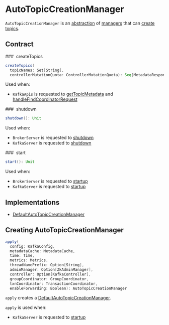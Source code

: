 # AutoTopicCreationManager

`AutoTopicCreationManager` is an [abstraction](#contract) of [managers](#implementations) that can [create topics](#createTopics).

## Contract

### <span id="createTopics"> createTopics

```scala
createTopics(
  topicNames: Set[String],
  controllerMutationQuota: ControllerMutationQuota): Seq[MetadataResponseTopic]
```

Used when:

* `KafkaApis` is requested to [getTopicMetadata](KafkaApis.md#getTopicMetadata) and [handleFindCoordinatorRequest](KafkaApis.md#handleFindCoordinatorRequest)

### <span id="shutdown"> shutdown

```scala
shutdown(): Unit
```

Used when:

* `BrokerServer` is requested to [shutdown](kraft/BrokerServer.md#shutdown)
* `KafkaServer` is requested to [shutdown](broker/KafkaServer.md#shutdown)

### <span id="start"> start

```scala
start(): Unit
```

Used when:

* `BrokerServer` is requested to [startup](kraft/BrokerServer.md#startup)
* `KafkaServer` is requested to [startup](broker/KafkaServer.md#startup)

## Implementations

* [DefaultAutoTopicCreationManager](DefaultAutoTopicCreationManager.md)

## <span id="apply"> Creating AutoTopicCreationManager

```scala
apply(
  config: KafkaConfig,
  metadataCache: MetadataCache,
  time: Time,
  metrics: Metrics,
  threadNamePrefix: Option[String],
  adminManager: Option[ZkAdminManager],
  controller: Option[KafkaController],
  groupCoordinator: GroupCoordinator,
  txnCoordinator: TransactionCoordinator,
  enableForwarding: Boolean): AutoTopicCreationManager
```

`apply` creates a [DefaultAutoTopicCreationManager](DefaultAutoTopicCreationManager.md).

`apply` is used when:

* `KafkaServer` is requested to [startup](broker/KafkaServer.md#autoTopicCreationManager)
